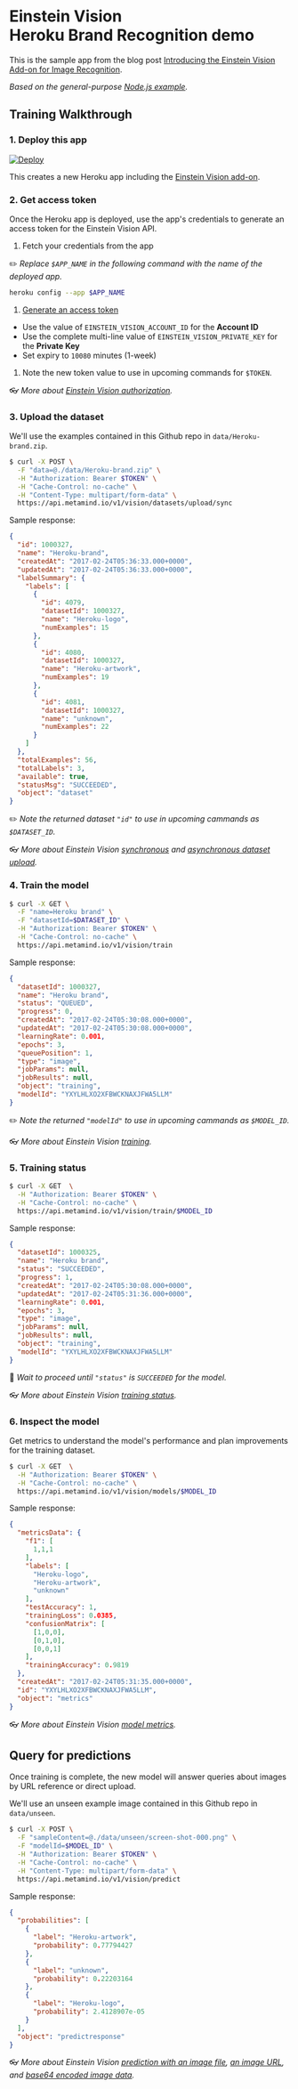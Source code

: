 # Einstein Vision<br/>Heroku Brand Recognition demo

This is the sample app from the blog post [Introducing the Einstein Vision 
Add-on for Image Recognition]().

*Based on the general-purpose [Node.js example](https://github.com/heroku/einstein-vision-node).*

## Training Walkthrough

### 1. Deploy this app

[![Deploy](https://www.herokucdn.com/deploy/button.svg)](https://heroku.com/deploy?template=https://github.com/heroku/einstein-vision-node/tree/heroku-recognizer)

This creates a new Heroku app including the [Einstein Vision add-on](https://elements.heroku.com/addons/einstein-vision).

### 2. Get access token

Once the Heroku app is deployed, use the app's credentials to generate an access token for the Einstein Vision API.

1. Fetch your credentials from the app

  ✏️ *Replace `$APP_NAME` in the following command with the name of the deployed app.*

  ```bash
  heroku config --app $APP_NAME
  ```
1. [Generate an access token](https://api.metamind.io/token)
  * Use the value of `EINSTEIN_VISION_ACCOUNT_ID` for the **Account ID**
  * Use the complete multi-line value of `EINSTEIN_VISION_PRIVATE_KEY` for the **Private Key**
  * Set expiry to `10080` minutes (1-week)
1. Note the new token value to use in upcoming commands for `$TOKEN`.

👓 *More about [Einstein Vision authorization](http://docs.metamind.io/docs/set-up-auth).*

### 3. Upload the dataset

We'll use the examples contained in this Github repo in `data/Heroku-brand.zip`.

```bash
$ curl -X POST \
  -F "data=@./data/Heroku-brand.zip" \
  -H "Authorization: Bearer $TOKEN" \
  -H "Cache-Control: no-cache" \
  -H "Content-Type: multipart/form-data" \
  https://api.metamind.io/v1/vision/datasets/upload/sync
```

Sample response:

```json
{
  "id": 1000327,
  "name": "Heroku-brand",
  "createdAt": "2017-02-24T05:36:33.000+0000",
  "updatedAt": "2017-02-24T05:36:33.000+0000",
  "labelSummary": {
    "labels": [
      {
        "id": 4079,
        "datasetId": 1000327,
        "name": "Heroku-logo",
        "numExamples": 15
      },
      {
        "id": 4080,
        "datasetId": 1000327,
        "name": "Heroku-artwork",
        "numExamples": 19
      },
      {
        "id": 4081,
        "datasetId": 1000327,
        "name": "unknown",
        "numExamples": 22
      }
    ]
  },
  "totalExamples": 56,
  "totalLabels": 3,
  "available": true,
  "statusMsg": "SUCCEEDED",
  "object": "dataset"
}
```

✏️ *Note the returned dataset `"id"` to use in upcoming cammands as `$DATASET_ID`.*

👓 *More about Einstein Vision [synchronous](https://metamind.readme.io/docs/create-a-dataset-zip-sync) and [asynchronous dataset upload](https://metamind.readme.io/docs/create-a-dataset-zip-async).*

### 4. Train the model

```bash
$ curl -X GET \
  -F "name=Heroku brand" \
  -F "datasetId=$DATASET_ID" \
  -H "Authorization: Bearer $TOKEN" \
  -H "Cache-Control: no-cache" \
  https://api.metamind.io/v1/vision/train
```

Sample response:

```json
{
  "datasetId": 1000327,
  "name": "Heroku brand",
  "status": "QUEUED",
  "progress": 0,
  "createdAt": "2017-02-24T05:30:08.000+0000",
  "updatedAt": "2017-02-24T05:30:08.000+0000",
  "learningRate": 0.001,
  "epochs": 3,
  "queuePosition": 1,
  "type": "image",
  "jobParams": null,
  "jobResults": null,
  "object": "training",
  "modelId": "YXYLHLXO2XFBWCKNAXJFWA5LLM"
}
```

✏️ *Note the returned `"modelId"` to use in upcoming cammands as `$MODEL_ID`.*

👓 *More about Einstein Vision [training](https://metamind.readme.io/docs/train-a-dataset).*

### 5. Training status

```bash
$ curl -X GET  \
  -H "Authorization: Bearer $TOKEN" \
  -H "Cache-Control: no-cache" \
  https://api.metamind.io/v1/vision/train/$MODEL_ID
```

Sample response:

```json
{
  "datasetId": 1000325,
  "name": "Heroku brand",
  "status": "SUCCEEDED",
  "progress": 1,
  "createdAt": "2017-02-24T05:30:08.000+0000",
  "updatedAt": "2017-02-24T05:31:36.000+0000",
  "learningRate": 0.001,
  "epochs": 3,
  "type": "image",
  "jobParams": null,
  "jobResults": null,
  "object": "training",
  "modelId": "YXYLHLXO2XFBWCKNAXJFWA5LLM"
}
```

🚦 *Wait to proceed until `"status"` is `SUCCEEDED` for the model.*

👓 *More about Einstein Vision [training status](https://metamind.readme.io/docs/get-training-status).*


### 6. Inspect the model

Get metrics to understand the model's performance and plan improvements for the training dataset.

```bash
$ curl -X GET  \
  -H "Authorization: Bearer $TOKEN" \
  -H "Cache-Control: no-cache" \
  https://api.metamind.io/v1/vision/models/$MODEL_ID
```

Sample response:

```json
{
  "metricsData": {
    "f1": [
      1,1,1
    ],
    "labels": [
      "Heroku-logo",
      "Heroku-artwork",
      "unknown"
    ],
    "testAccuracy": 1,
    "trainingLoss": 0.0385,
    "confusionMatrix": [
      [1,0,0],
      [0,1,0],
      [0,0,1]
    ],
    "trainingAccuracy": 0.9819
  },
  "createdAt": "2017-02-24T05:31:35.000+0000",
  "id": "YXYLHLXO2XFBWCKNAXJFWA5LLM",
  "object": "metrics"
}
```

👓 *More about Einstein Vision [model metrics](https://metamind.readme.io/docs/get-model-metrics).*


## Query for predictions

Once training is complete, the new model will answer queries about images by URL reference or direct upload.

We'll use an unseen example image contained in this Github repo in `data/unseen`.

```bash
$ curl -X POST \
  -F "sampleContent=@./data/unseen/screen-shot-000.png" \
  -F "modelId=$MODEL_ID" \
  -H "Authorization: Bearer $TOKEN" \
  -H "Cache-Control: no-cache" \
  -H "Content-Type: multipart/form-data" \
  https://api.metamind.io/v1/vision/predict
```

Sample response:

```json
{
  "probabilities": [
    {
      "label": "Heroku-artwork",
      "probability": 0.77794427
    },
    {
      "label": "unknown",
      "probability": 0.22203164
    },
    {
      "label": "Heroku-logo",
      "probability": 2.4128907e-05
    }
  ],
  "object": "predictresponse"
}
```

👓 *More about Einstein Vision [prediction with an image file](https://metamind.readme.io/docs/prediction-with-image-file), [an image URL](https://metamind.readme.io/docs/prediction-with-image-url), and [base64 encoded image data](https://metamind.readme.io/docs/prediction-with-image-base64-string).*
